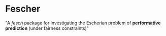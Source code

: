 # Fescher
"A *fesch* package for investigating the Escherian problem of **performative prediction** (under fairness constraints)"
